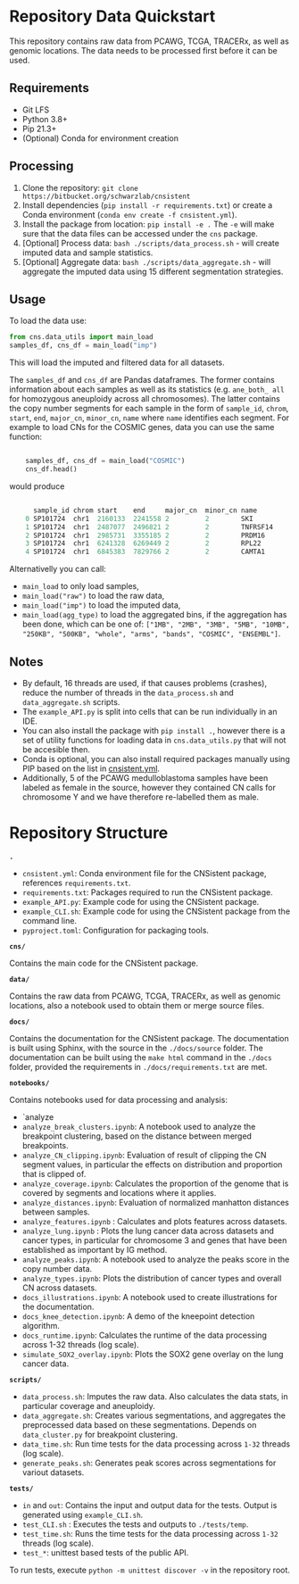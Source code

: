 
# Repository Data Quickstart

This repository contains raw data from PCAWG, TCGA, TRACERx, as well as genomic locations. The data needs to be processed first before it can be used.

## Requirements

* Git LFS
* Python 3.8+
* Pip 21.3+
* (Optional) Conda for environment creation

## Processing

1. Clone the repository: `git clone https://bitbucket.org/schwarzlab/cnsistent`
2. Install dependencies (`pip install -r requirements.txt`) or create a Conda environment (`conda env create -f cnsistent.yml`).
3. Install the package from location: `pip install -e .`
The `-e` will make sure that the data files can be accessed under the `cns` package.
4. [Optional] Process data: `bash ./scripts/data_process.sh` - will create imputed data and sample statistics.
5. [Optional] Aggregate data: `bash ./scripts/data_aggregate.sh` - will aggregate the imputed data using 15 different segmentation strategies.

## Usage

To load the data use:

``` python
from cns.data_utils import main_load
samples_df, cns_df = main_load("imp")
```

This will load the imputed and filtered data for all datasets. 

The ``samples_df`` and ``cns_df`` are Pandas dataframes. 
The former contains information about each samples as well as its statistics (e.g. ``ane_both_ all`` for homozygous aneuploidy across all chromosomes).
The latter contains the copy number segments for each sample in the form of ``sample_id``, ``chrom``, ``start``, ``end``, ``major_cn``, ``minor_cn``, ``name`` where ``name`` identifies each segment. 
For example to load CNs for the COSMIC genes, data you can use the same function:

``` python

	samples_df, cns_df = main_load("COSMIC")
	cns_df.head()
```

would produce

``` python

	  sample_id chrom start    end     major_cn  minor_cn name
	0 SP101724  chr1  2160133  2241558 2         2        SKI
	1 SP101724  chr1  2487077  2496821 2         2        TNFRSF14
	2 SP101724  chr1  2985731  3355185 2         2        PRDM16
	3 SP101724  chr1  6241328  6269449 2         2        RPL22
	4 SP101724  chr1  6845383  7829766 2         2        CAMTA1
```

Alternativelly you can call:

* `main_load` to only load samples,
* `main_load("raw")` to load the raw data,
* `main_load("imp")` to load the imputed data,
* `main_load(agg_type)` to load the aggregated bins, if the aggregation has been done, which can be one of: `["1MB", "2MB", "3MB", "5MB", "10MB", "250KB", "500KB", "whole", "arms", "bands", "COSMIC", "ENSEMBL"]`.

## Notes

* By default, 16 threads are used, if that causes problems (crashes), reduce the number of threads in the `data_process.sh` and `data_aggregate.sh` scripts.
* The `example_API.py` is split into cells that can be run individually in an IDE.
* You can also install the package with `pip install .`, however there is a set of utility functions for loading data in `cns.data_utils.py` that will not be accesible then.
* Conda is optional, you can also install required packages manually using PIP based on the list in [cnsistent.yml](./cnsistent.yml).
* Additionally, 5 of the PCAWG medulloblastoma samples have been labeled as female in the source, however they contained CN calls for chromosome Y and we have therefore re-labelled them as male. 

# Repository Structure
  
**`.`**

*  `cnsistent.yml`: Conda environment file for the CNSistent package, references `requirements.txt`.
*  `requirements.txt`: Packages required to run the CNSistent package.
*  `example_API.py`: Example code for using the CNSistent package. 
*  `example_CLI.sh`: Example code for using the CNSistent package from the command line.
*  `pyproject.toml`: Configuration for packaging tools.
  
**`cns/`**

Contains the main code for the CNSistent package.

**`data/`**

Contains the raw data from PCAWG, TCGA, TRACERx, as well as genomic locations, also a notebook used to obtain them or merge source files.

**`docs/`**

Contains the documentation for the CNSistent package. The documentation is built using Sphinx, with the source in the `./docs/source` folder. The documentation can be built using the `make html` command in the `./docs` folder, provided the requirements in `./docs/requirements.txt` are met.

**`notebooks/`**

Contains notebooks used for data processing and analysis:

* `analyze
*  `analyze_break_clusters.ipynb`: A notebook used to analyze the breakpoint clustering, based on the distance between merged breakpoints. 
*  `analyze_CN_clipping.ipynb`: Evaluation of result of clipping the CN segment values, in particular the effects on distribution and proportion that is clipped of. 
*  `analyze_coverage.ipynb`: Calculates the proportion of the genome that is covered by segments and locations where it applies. 
*  `analyze_distances.ipynb`: Evaluation of normalized manhatton distances between samples.
*  `analyze_features.ipynb`	: Calculates and plots features across datasets. 
*  `analyze_lung.ipynb` : Plots the lung cancer data across datasets and cancer types, in particular for chromosome 3 and genes that have been established as important by IG method. 
*  `analyze_peaks.ipynb`: A notebook used to analyze the peaks score in the copy number data.
*  `analyze_types.ipynb`: Plots the distribution of cancer types and overall CN across datasets. 
*  `docs_illustrations.ipynb`: A notebook used to create illustrations for the documentation. 
*  `docs_knee_detection.ipynb`: A demo of the kneepoint detection algorithm. 
*  `docs_runtime.ipynb`: Calculates the runtime of the data processing across 1-32 threads (log scale). 
*  `simulate_SOX2_overlay.ipynb`: Plots the SOX2 gene overlay on the lung cancer data. 

**`scripts/`**
*  `data_process.sh`: Imputes the raw data. Also calculates the data stats, in particular coverage and aneuploidy. 
*  `data_aggregate.sh`: Creates various segmentations, and aggregates the preprocessed data based on these segmentations. 
Depends on `data_cluster.py` for breakpoint clustering.
*  `data_time.sh`: Run time tests for the data processing across `1-32` threads (log scale). 
*  `generate_peaks.sh`: Generates peak scores across segmentations for variout datasets.

**`tests/`**

*  `in` and `out`: Contains the input and output data for the tests. Output is generated using `example_CLI.sh`.  
*  `test_CLI.sh` : Executes the tests and outputs to `./tests/temp`.  
*  `test_time.sh`: Runs the time tests for the data processing across `1-32` threads (log scale).
*  `test_*`: unittest based tests of the public API. 

To run tests, execute `python -m unittest discover -v` in the repository root. 
